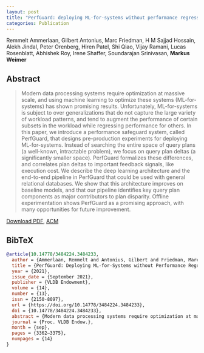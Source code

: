 ```yaml
---
layout: post
title: "PerfGuard: deploying ML-for-systems without performance regressions, almost!"
categories: Publication
---
```


Remmelt Ammerlaan, Gilbert Antonius, Marc Friedman, H M Sajjad Hossain, Alekh Jindal, Peter Orenberg, Hiren Patel, Shi Qiao, Vijay Ramani, Lucas Rosenblatt, Abhishek Roy, Irene Shaffer, Soundarajan Srinivasan, **Markus Weimer**

## Abstract

> Modern data processing systems require optimization at massive scale, and
> using machine learning to optimize these systems (ML-for-systems) has shown
> promising results. Unfortunately, ML-for-systems is subject to over
> generalizations that do not capture the large variety of workload patterns,
> and tend to augment the performance of certain subsets in the workload while
> regressing performance for others. In this paper, we introduce a performance
> safeguard system, called PerfGuard, that designs pre-production experiments
> for deploying ML-for-systems. Instead of searching the entire space of query
> plans (a well-known, intractable problem), we focus on query plan deltas (a
> significantly smaller space). PerfGuard formalizes these differences, and
> correlates plan deltas to important feedback signals, like execution cost. We
> describe the deep learning architecture and the end-to-end pipeline in
> PerfGuard that could be used with general relational databases. We show that
> this architecture improves on baseline models, and that our pipeline
> identifies key query plan components as major contributors to plan disparity.
> Offline experimentation shows PerfGuard as a promising approach, with many
> opportunities for future improvement.

[Download PDF]({{site.url}}/files/pub/2021/2021-VLDB-PerfGuard),
[ACM](https://dl.acm.org/doi/abs/10.14778/3484224.3484233)

## BibTeX

```bibtex
@article{10.14778/3484224.3484233,
  author = {Ammerlaan, Remmelt and Antonius, Gilbert and Friedman, Marc and Hossain, H M   Sajjad and Jindal, Alekh and Orenberg, Peter and Patel, Hiren and Qiao, Shi and Ramani,   Vijay and Rosenblatt, Lucas and Roy, Abhishek and Shaffer, Irene and Srinivasan,   Soundarajan and Weimer, Markus},
  title = {PerfGuard: Deploying ML-for-Systems without Performance Regressions, Almost!},
  year = {2021},
  issue_date = {September 2021},
  publisher = {VLDB Endowment},
  volume = {14},
  number = {13},
  issn = {2150-8097},
  url = {https://doi.org/10.14778/3484224.3484233},
  doi = {10.14778/3484224.3484233},
  abstract = {Modern data processing systems require optimization at massive scale, and using   machine learning to optimize these systems (ML-for-systems) has shown promising results.   Unfortunately, ML-for-systems is subject to over generalizations that do not capture the   large variety of workload patterns, and tend to augment the performance of certain subsets   in the workload while regressing performance for others. In this paper, we introduce a   performance safeguard system, called PerfGuard, that designs pre-production experiments for   deploying ML-for-systems. Instead of searching the entire space of query plans (a   well-known, intractable problem), we focus on query plan deltas (a significantly smaller   space). PerfGuard formalizes these differences, and correlates plan deltas to important   feedback signals, like execution cost. We describe the deep learning architecture and the   end-to-end pipeline in PerfGuard that could be used with general relational databases. We   show that this architecture improves on baseline models, and that our pipeline identifies   key query plan components as major contributors to plan disparity. Offline experimentation   shows PerfGuard as a promising approach, with many opportunities for future improvement.},
  journal = {Proc. VLDB Endow.},
  month = {sep},
  pages = {3362–3375},
  numpages = {14}
}
```
